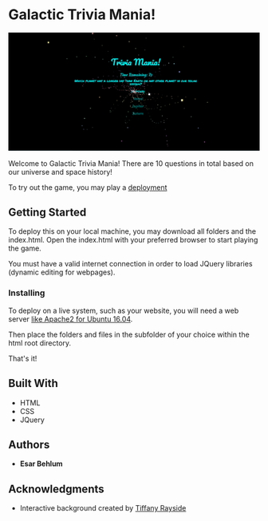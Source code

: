 # Galactic Trivia Mania!

![Galactic Trivia Mania](assets/images/demo.gif)

Welcome to Galactic Trivia Mania! There are 10 questions in total based on our universe and space history!

To try out the game, you may play a [deployment](https://esarnb.github.io/TriviaGame/)

## Getting Started

To deploy this on your local machine, you may download all folders and the index.html. Open the index.html with your preferred browser to start playing the game.

You must have a valid internet connection in order to load JQuery libraries (dynamic editing for webpages).

### Installing

To deploy on a live system, such as your website, you will need a web server [like Apache2 for Ubuntu 16.04](https://www.digitalocean.com/community/tutorials/how-to-install-the-apache-web-server-on-ubuntu-16-04).

Then place the folders and files in the subfolder of your choice within the html root directory.

That's it!

## Built With

* HTML 
* CSS
* JQuery

## Authors

* **Esar Behlum** 

## Acknowledgments
* Interactive background created by [Tiffany Rayside](https://codepen.io/tmrDevelops/pen/epeBGa)